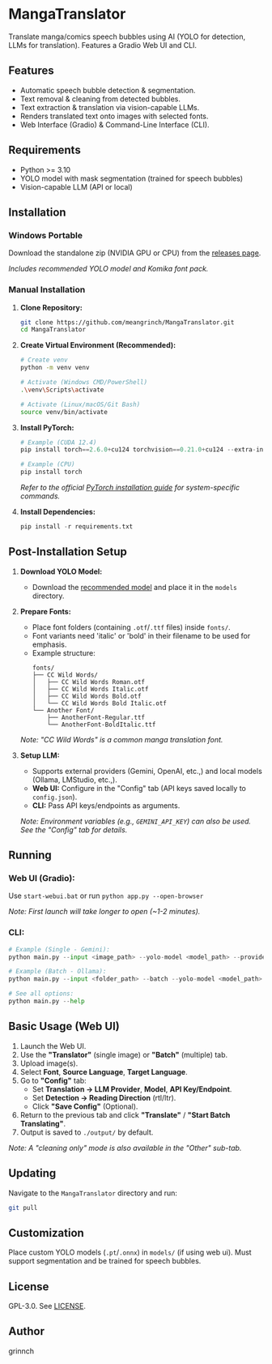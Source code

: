 # MangaTranslator

Translate manga/comics speech bubbles using AI (YOLO for detection, LLMs for translation). Features a Gradio Web UI and CLI.

## Features

*   Automatic speech bubble detection &amp; segmentation.
*   Text removal &amp; cleaning from detected bubbles.
*   Text extraction &amp; translation via vision-capable LLMs.
*   Renders translated text onto images with selected fonts.
*   Web Interface (Gradio) &amp; Command-Line Interface (CLI).

## Requirements

*   Python >= 3.10
*   YOLO model with mask segmentation (trained for speech bubbles)
*   Vision-capable LLM (API or local)

## Installation

### Windows Portable

Download the standalone zip (NVIDIA GPU or CPU) from the [releases page](https://github.com/meangrinch/MangaTranslator/releases). 

*Includes recommended YOLO model and Komika font pack.*

### Manual Installation

1.  **Clone Repository:**
    ```bash
    git clone https://github.com/meangrinch/MangaTranslator.git
    cd MangaTranslator
    ```

2.  **Create Virtual Environment (Recommended):**
    ```bash
    # Create venv
    python -m venv venv
    
    # Activate (Windows CMD/PowerShell)
    .\venv\Scripts\activate
    
    # Activate (Linux/macOS/Git Bash)
    source venv/bin/activate
    ```

3.  **Install PyTorch:**
    ```python
    # Example (CUDA 12.4)
    pip install torch==2.6.0+cu124 torchvision==0.21.0+cu124 --extra-index-url https://download.pytorch.org/whl/cu124

    # Example (CPU)
    pip install torch
    ```
    *Refer to the official [PyTorch installation guide](https://pytorch.org/get-started/locally/) for system-specific commands.*

4.  **Install Dependencies:**
    ```python
    pip install -r requirements.txt
    ```

## Post-Installation Setup

1.  **Download YOLO Model:**
    *   Download the [recommended model](https://huggingface.co/kitsumed/yolov8m_seg-speech-bubble/resolve/main/model.pt) and place it in the `models` directory.

2.  **Prepare Fonts:**
    *   Place font folders (containing `.otf`/`.ttf` files) inside `fonts/`.
    *   Font variants need 'italic' or 'bold' in their filename to be used for emphasis. 
    *   Example structure:
        ```
        fonts/
        ├── CC Wild Words/
        │   ├── CC Wild Words Roman.otf
        │   ├── CC Wild Words Italic.otf
        │   ├── CC Wild Words Bold.otf
        │   └── CC Wild Words Bold Italic.otf
        └── Another Font/
            ├── AnotherFont-Regular.ttf
            └── AnotherFont-BoldItalic.ttf
        ```
    *Note: "CC Wild Words" is a common manga translation font.*

3.  **Setup LLM:**
    *   Supports external providers (Gemini, OpenAI, etc.,) and local models (Ollama, LMStudio, etc.,).
    *   **Web UI:** Configure in the "Config" tab (API keys saved locally to `config.json`).
    *   **CLI:** Pass API keys/endpoints as arguments.
    
    *Note: Environment variables (e.g., `GEMINI_API_KEY`) can also be used. See the "Config" tab for details.*

## Running

### **Web UI (Gradio):**
Use `start-webui.bat` or run `python app.py --open-browser`

*Note: First launch will take longer to open (~1-2 minutes).*

### **CLI:**
```python
# Example (Single - Gemini): 
python main.py --input <image_path> --yolo-model <model_path> --provider Gemini --gemini-api-key <key>

# Example (Batch - Ollama): 
python main.py --input <folder_path> --batch --yolo-model <model_path> --font-dir <custom_font_dir> --provider OpenAI-compatible --openai-compatible-url <url> --output <custom_output_folder>

# See all options: 
python main.py --help
```

## Basic Usage (Web UI)

1.  Launch the Web UI.
2.  Use the **"Translator"** (single image) or **"Batch"** (multiple) tab.
3.  Upload image(s).
4.  Select **Font**, **Source Language**, **Target Language**.
5.  Go to **"Config"** tab:
    *   Set **Translation -> LLM Provider**, **Model**, **API Key/Endpoint**.
    *   Set **Detection -> Reading Direction** (rtl/ltr).
    *   Click **"Save Config"** (Optional).
6.  Return to the previous tab and click **"Translate"** / **"Start Batch Translating"**.
7.  Output is saved to `./output/` by default.

*Note: A "cleaning only" mode is also available in the "Other" sub-tab.*

## Updating

Navigate to the `MangaTranslator` directory and run:
```bash
git pull
```

## Customization

Place custom YOLO models (`.pt`/`.onnx`) in `models/` (if using web ui). Must support segmentation and be trained for speech bubbles.

## License

GPL-3.0. See [LICENSE](https://github.com/meangrinch/MangaTranslator/blob/main/LICENSE).

## Author

grinnch